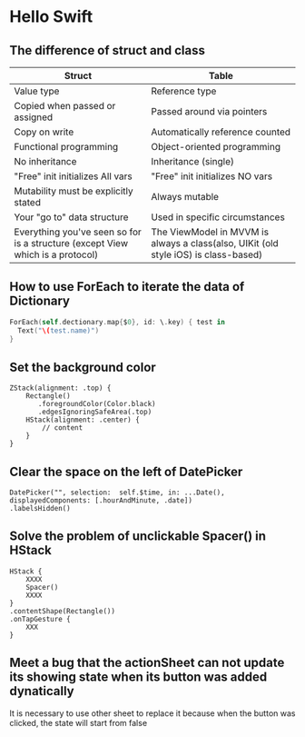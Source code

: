 # Hello Swift

## The difference of struct and class
| Struct | Table |
| ----------- | ----------- |
| Value type | Reference type |
| Copied when passed or assigned | Passed around via pointers |
| Copy on write | Automatically reference counted |
| Functional programming | Object-oriented programming |
| No inheritance | Inheritance (single) |
| "Free" init initializes All vars | "Free" init initializes NO vars |
| Mutability must be explicitly stated | Always mutable | 
| Your "go to" data structure | Used in specific circumstances |
| Everything you've seen so for is a structure (except View which is a protocol) | The ViewModel in MVVM is always a class(also, UIKit (old style iOS) is class-based)

## How to use ForEach to iterate the data of Dictionary

```Swift
ForEach(self.dectionary.map{$0}, id: \.key) { test in
  Text("\(test.name)")
}
```

## Set the background color 
```
ZStack(alignment: .top) {
    Rectangle()
       .foregroundColor(Color.black)
       .edgesIgnoringSafeArea(.top)
    HStack(alignment: .center) {
        // content                 
    }
}
```

## Clear the space on the left of DatePicker
```
DatePicker("", selection:  self.$time, in: ...Date(), displayedComponents: [.hourAndMinute, .date])
.labelsHidden()
```

## Solve the problem of unclickable Spacer() in HStack
```
HStack {
    XXXX
    Spacer()
    XXXX
}
.contentShape(Rectangle())
.onTapGesture {
    XXX
}
```

## Meet a bug that the actionSheet can not update its showing state when its button was added dynatically 
It is necessary to use other sheet to replace it because when the button was clicked, the state will start from false

